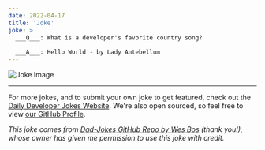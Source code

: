 ```yaml
---
date: 2022-04-17
title: 'Joke'
joke: >
  ___Q___: What is a developer's favorite country song?
  
  ___A___: Hello World - by Lady Antebellum
---
```



![Joke Image](https://private.xtrp.io/projects/DailyDeveloperJokes/public_image_server/images/5e1259a922f36.png)

---

For more jokes, and to submit your own joke to get featured, check out the [Daily Developer Jokes Website](https://dailydeveloperjokes.github.io/). We're also open sourced, so feel free to view [our GitHub Profile](https://github.com/dailydeveloperjokes).


_This joke comes from [Dad-Jokes GitHub Repo by Wes Bos](https://github.com/wesbos/dad-jokes) (thank you!), whose owner has given me permission to use this joke with credit._

<!--
Joke text:
**Q**: What is a developer's favorite country song?

**A**: Hello World - by Lady Antebellum
 -->



